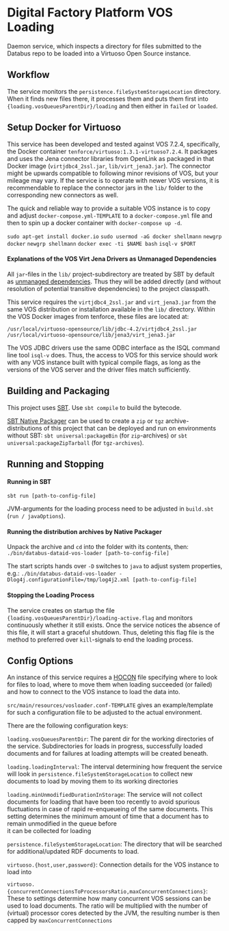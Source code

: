 # Digital Factory Platform VOS Loading #

Daemon service, which inspects a directory for files submitted to the Databus repo to be loaded 
into a Virtuoso Open Source instance.

## Workflow

The service monitors the `persistence.fileSystemStorageLocation` directory. 
When it finds new files there, it processes them and 
puts them first into `{loading.vosQueuesParentDir}/loading` and then either in `failed` or `loaded`.

## Setup Docker for Virtuoso

This service has been developed and tested against VOS 7.2.4, specifically, the Docker container
`tenforce/virtuoso:1.3.1-virtuoso7.2.4`. It packages and uses the Jena connector libraries from
OpenLink as packaged in that Docker image (`virtjdbc4_2ssl.jar`, `lib/virt_jena3.jar`). The 
connector might be upwards compatible to following minor revisions of VOS, but your mileage may 
vary. If the service is to operate with newer VOS versions, it is recommendable to replace the 
connector jars in the `lib/` folder to the corresponding new connectors as well. 

The quick and reliable way to provide a suitable VOS instance is to copy and adjust 
`docker-compose.yml-TEMPLATE` to a `docker-compose.yml` file and then to spin up a docker container
with `docker-compose up -d`.

`sudo apt-get install docker.io`
`sudo usermod -aG docker shellmann`
`newgrp docker`
`newgrp shellmann`
`docker exec -ti $NAME bash`
`isql-v $PORT`



#### Explanations of the VOS Virt Jena Drivers as Unmanaged Dependencies

All `jar`-files in the `lib/` project-subdirectory are treated by SBT by default as 
[unmanaged dependencies](https://www.scala-sbt.org/1.x/docs/Library-Dependencies.html#Unmanaged+dependencies).
Thus they will be added directly (and without resolution of potential transitive dependencies) 
to the project classpath.

This service requires the `virtjdbc4_2ssl.jar` and `virt_jena3.jar` from the same VOS 
distribution or installation available in the `lib/` directory. Within the VOS Docker 
images from tenforce, these files are located at:
```
/usr/local/virtuoso-opensource/lib/jdbc-4.2/virtjdbc4_2ssl.jar
/usr/local/virtuoso-opensource/lib/jena3/virt_jena3.jar 
```

The VOS JDBC drivers use the same ODBC interface as the ISQL command line tool `isql-v` does.
Thus, the access to VOS for this service should work with any VOS instance built with typical
compile flags, as long as the versions of the VOS server and the driver files match sufficiently.

## Building and Packaging

This project uses [SBT](https://www.scala-sbt.org/documentation.html). Use `sbt compile` to build
the bytecode.

[SBT Native Packager](https://www.scala-sbt.org/sbt-native-packager/index.html) can be used to create
a `zip` or `tgz` archive-distributions of this project that can be deployed and run on environments without
SBT: `sbt universal:packageBin` (for `zip`-archives) or `sbt universal:packageZipTarball` 
(for `tgz-archives`). 


## Running and Stopping

#### Running in SBT

`sbt run [path-to-config-file]`

JVM-arguments for the loading process need to be adjusted in `build.sbt` (`run / javaOptions`).

#### Running the distribution archives by Native Packager

Unpack the archive and `cd` into the folder with its contents, then:
```./bin/databus-dataid-vos-loader [path-to-config-file]```

The start scripts hands over `-D` switches to `java` to adjust system properties, e.g.:
```./bin/databus-dataid-vos-loader -Dlog4j.configurationFile=/tmp/log4j2.xml [path-to-config-file]```

#### Stopping the Loading Process

The service creates on startup the file `{loading.vosQueuesParentDir}/loading-active.flag` 
and monitors continuously whether it still exists. Once the service notices the absence of this 
file, it will start a graceful shutdown. Thus, deleting this flag file is the method to preferred 
over `kill`-signals to end the loading process.

## Config Options
An instance of this service requires a [HOCON](https://github.com/lightbend/config/blob/master/HOCON.md)
file specifying where to look for files to load, where to move them when loading succeeded (or failed)
and how to connect to the VOS instance to load the data into.

`src/main/resources/vosloader.conf-TEMPLATE` gives an example/template for such a configuration file
to be adjusted to the actual environment.

There are the following configuration keys:

`loading.vosQueuesParentDir`: The parent dir for the working directories of the service. Subdirectories for
loads in progress, successfully loaded documents and for failures at loading attempts will be created beneath.

`loading.loadingInterval`: The interval determining how frequent the service will look in 
  `persistence.fileSystemStorageLocation` to collect new documents to load by moving them to its working 
   directories
  
`loading.minUnmodifiedDurationInStorage`: The service will not collect documents for loading that have been
   too recently to avoid spurious fluctuations in case of rapid re-enqueueing of the same documents. This 
   setting determines the minimum amount of time that a document has to remain unmodified in the queue before  
   it can be collected for loading
   
`persistence.fileSystemStorageLocation`: The directory that will be searched for additional/updated RDF documents
to load.

`virtuoso.{host,user,password}`: Connection details for the VOS instance to load into

`virtuoso.{concurrentConnectionsToProcessorsRatio,maxConcurrentConnections}`: These to settings determine how
many concurrent VOS sessions can be used to load documents. The ratio will be multiplied with the number of
(virtual) processor cores detected by the JVM, the resulting number is then capped by `maxConcurrentConnections`



